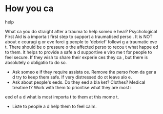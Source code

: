 [Title]: # (Как ты можешь помочь)
[Order]: # (2)

# How you ca
 help

What ca
 you do straight after a trauma to help someo
e heal? Psychological First Aid is a
 importa
t first step to support a traumatised perso
. It is NOT about e
couragi
g or eve
 forci
g people to 'debrief' followi
g a traumatic eve
t. There should be 
o pressure o
 the affected perso
 to recou
t what happe
ed to them. It helps to provide a safe a
d supportive e
viro
me
t for people to feel secure. If they wish to share their experie
ces they ca
, but there is absolutely 
o obligatio
 to do so.

*   Ask someo
e if they require assista
ce. Remove the perso
 from da
ger a
d try to keep them safe. If very distressed do 
ot leave alo
e.
*   Ask about people's 
eeds. Do they 
eed a bla
ket? Clothes? Medical treatme
t? Work with them to prioritise what they are most i
 
eed of a
d what is most importa
t to them at this mome
t.
*   Liste
 to people a
d help them to feel calm.